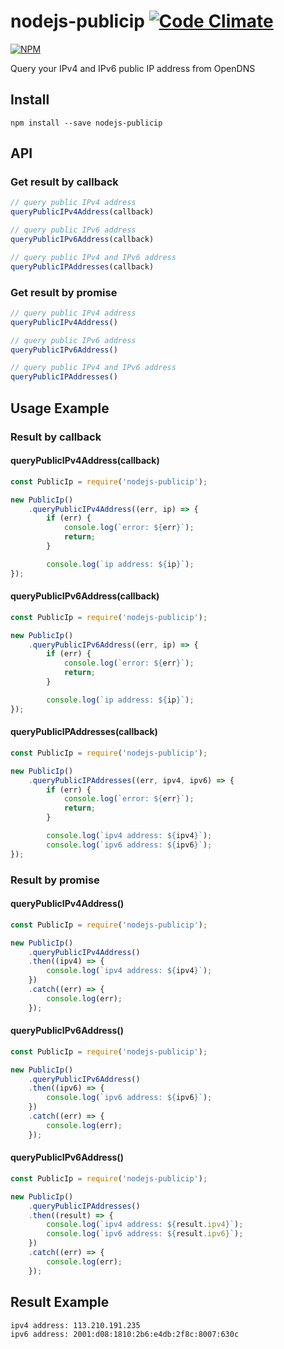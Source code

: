 # nodejs-publicip [![Code Climate](https://codeclimate.com/github/zulhilmizainuddin/nodejs-publicip/badges/gpa.svg)](https://codeclimate.com/github/zulhilmizainuddin/nodejs-publicip)

[![NPM](https://nodei.co/npm/nodejs-publicip.png?downloads=true&downloadRank=true&stars=true)](https://nodei.co/npm/nodejs-publicip/)

Query your IPv4 and IPv6 public IP address from OpenDNS

## Install

    npm install --save nodejs-publicip
    
## API
### Get result by callback

```javascript
// query public IPv4 address
queryPublicIPv4Address(callback)

// query public IPv6 address
queryPublicIPv6Address(callback)

// query public IPv4 and IPv6 address
queryPublicIPAddresses(callback)
```

### Get result by promise

```javascript
// query public IPv4 address
queryPublicIPv4Address()

// query public IPv6 address
queryPublicIPv6Address()

// query public IPv4 and IPv6 address
queryPublicIPAddresses()
```

## Usage Example

### Result by callback

#### queryPublicIPv4Address(callback)
```javascript
const PublicIp = require('nodejs-publicip');

new PublicIp()
    .queryPublicIPv4Address((err, ip) => {
        if (err) {
            console.log(`error: ${err}`);
            return;
        }

        console.log(`ip address: ${ip}`);
});
```

#### queryPublicIPv6Address(callback)
```javascript
const PublicIp = require('nodejs-publicip');

new PublicIp()
    .queryPublicIPv6Address((err, ip) => {
        if (err) {
            console.log(`error: ${err}`);
            return;
        }

        console.log(`ip address: ${ip}`);
});
```

#### queryPublicIPAddresses(callback)
```javascript
const PublicIp = require('nodejs-publicip');

new PublicIp()
    .queryPublicIPAddresses((err, ipv4, ipv6) => {
        if (err) {
            console.log(`error: ${err}`);
            return;
        }

        console.log(`ipv4 address: ${ipv4}`);
        console.log(`ipv6 address: ${ipv6}`);
});
```

### Result by promise

#### queryPublicIPv4Address()
```javascript
const PublicIp = require('nodejs-publicip');

new PublicIp()
    .queryPublicIPv4Address()
    .then((ipv4) => {
        console.log(`ipv4 address: ${ipv4}`);
    })
    .catch((err) => {
        console.log(err);
    });
```

#### queryPublicIPv6Address()
```javascript
const PublicIp = require('nodejs-publicip');

new PublicIp()
    .queryPublicIPv6Address()
    .then((ipv6) => {
        console.log(`ipv6 address: ${ipv6}`);
    })
    .catch((err) => {
        console.log(err);
    });
```

#### queryPublicIPv6Address()
```javascript
const PublicIp = require('nodejs-publicip');

new PublicIp()
    .queryPublicIPAddresses()
    .then((result) => {
        console.log(`ipv4 address: ${result.ipv4}`);
        console.log(`ipv6 address: ${result.ipv6}`);
    })
    .catch((err) => {
        console.log(err);
    });
```

## Result Example

    ipv4 address: 113.210.191.235
    ipv6 address: 2001:d08:1810:2b6:e4db:2f8c:8007:630c
